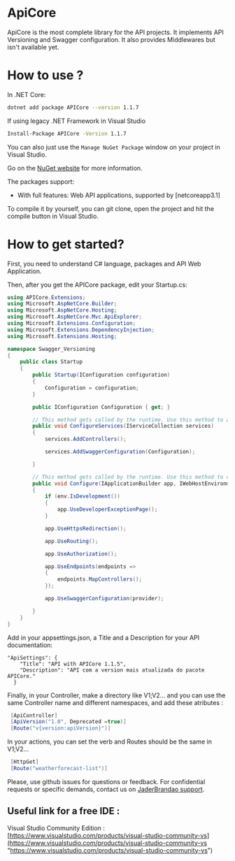 # ApiCore

ApiCore is the most complete library for the API projects. It implements API Versioning and Swagger configuration. It also provides Middlewares but isn't available yet.

# How to use ?

In .NET Core:
```bash
dotnet add package APICore --version 1.1.7
```
If using legacy .NET Framework in Visual Studio
```bash
Install-Package APICore -Version 1.1.7
```
You can also just use the `Manage NuGet Package` window on your project in Visual Studio.

Go on the [NuGet website](https://www.nuget.org/packages/APICore/) for more information.

The packages support:

* With full features: Web API applications, supported by [netcoreapp3.1]

To compile it by yourself, you can git clone, open the project and hit the compile button in Visual Studio.

 # How to get started? 
 First, you need to understand C# language, packages and API Web Application.
 
 Then, after you get the APICore package, edit your Startup.cs:
```csharp
using APICore.Extensions;
using Microsoft.AspNetCore.Builder;
using Microsoft.AspNetCore.Hosting;
using Microsoft.AspNetCore.Mvc.ApiExplorer;
using Microsoft.Extensions.Configuration;
using Microsoft.Extensions.DependencyInjection;
using Microsoft.Extensions.Hosting;

namespace Swagger_Versioning
{
    public class Startup
    {
        public Startup(IConfiguration configuration)
        {
            Configuration = configuration;
        }

        public IConfiguration Configuration { get; }

        // This method gets called by the runtime. Use this method to add services to the container.
        public void ConfigureServices(IServiceCollection services)
        {
            services.AddControllers();

            services.AddSwaggerConfiguration(Configuration);

        }

        // This method gets called by the runtime. Use this method to configure the HTTP request pipeline.
        public void Configure(IApplicationBuilder app, IWebHostEnvironment env, IApiVersionDescriptionProvider provider)
        {
            if (env.IsDevelopment())
            {
                app.UseDeveloperExceptionPage();
            }

            app.UseHttpsRedirection();

            app.UseRouting();

            app.UseAuthorization();

            app.UseEndpoints(endpoints =>
            {
                endpoints.MapControllers();
            });

            app.UseSwaggerConfiguration(provider);

        }
    }
}

```

 Add in your appsettings.json, a Title and a Description for your API documentation:
```
"ApiSettings": {
    "Title": "API with APICore 1.1.5",
    "Description": "API com a version mais atualizada do pacote APICore."
  }
```

Finally, in your Controller, make a directory like V1;V2... and you can use the same Controller name and different namespaces, and add these atributes :
```csharp
 [ApiController]
 [ApiVersion("1.0", Deprecated =true)]
 [Route("v{version:apiVersion}")]
```
In your actions, you can set the verb and Routes should be the same in V1;V2...
```csharp
 [HttpGet]
 [Route("weatherforecast-list")]
```

Please, use github issues for questions or feedback. For confidential requests or specific demands, contact us on [JaderBrandao support](mailto:contato@jaderbrandao.com.br "contato@jaderbrandao.com.br").


## Useful link for a free IDE :
Visual Studio Community Edition : [https://www.visualstudio.com/products/visual-studio-community-vs](https://www.visualstudio.com/products/visual-studio-community-vs "https://www.visualstudio.com/products/visual-studio-community-vs")
 
